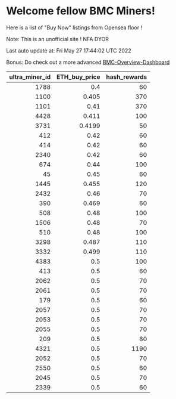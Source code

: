 # Welcome fellow BMC Miners!
Here is a list of "Buy Now" listings from Opensea floor !

Note: This is an unofficial site ! NFA DYOR

Last auto update at: Fri May 27 17:44:02 UTC 2022

Bonus: Do check out a more advanced [BMC-Overview-Dashboard](https://dune.com/defifunk/BMC-Overview-Dashboard)


|   ultra_miner_id |   ETH_buy_price |   hash_rewards |
|-----------------:|----------------:|---------------:|
|             1788 |          0.4    |             60 |
|             1100 |          0.405  |            370 |
|             1101 |          0.41   |            370 |
|             4428 |          0.411  |            100 |
|             3731 |          0.4199 |             50 |
|              412 |          0.42   |             60 |
|              414 |          0.42   |             60 |
|             2340 |          0.42   |             60 |
|              674 |          0.44   |            100 |
|               45 |          0.45   |             60 |
|             1445 |          0.455  |            120 |
|             2432 |          0.46   |             70 |
|              390 |          0.469  |             60 |
|              508 |          0.48   |            100 |
|             1506 |          0.48   |             70 |
|              510 |          0.48   |            100 |
|             3298 |          0.487  |            110 |
|             3332 |          0.499  |            110 |
|             4383 |          0.5    |            100 |
|              413 |          0.5    |             60 |
|             2062 |          0.5    |             70 |
|             2061 |          0.5    |             70 |
|              179 |          0.5    |             60 |
|             2057 |          0.5    |             70 |
|             2053 |          0.5    |             70 |
|             2055 |          0.5    |             70 |
|              209 |          0.5    |             80 |
|             4321 |          0.5    |           1190 |
|             2052 |          0.5    |             70 |
|             2550 |          0.5    |             60 |
|             2045 |          0.5    |             70 |
|             2339 |          0.5    |             60 |
